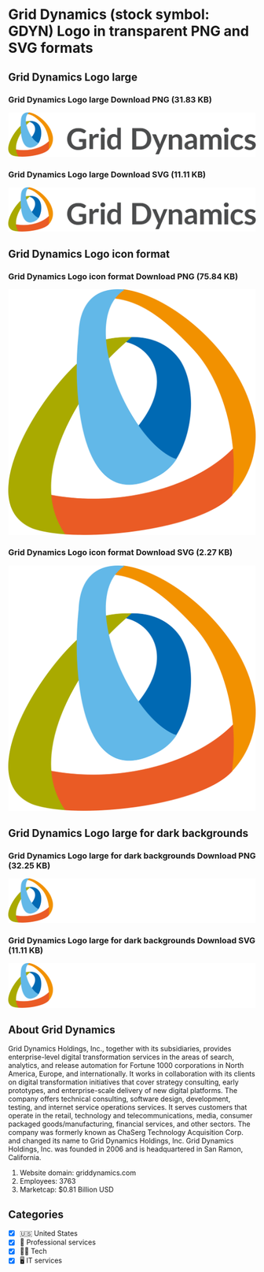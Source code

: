 # Grid Dynamics (stock symbol: GDYN) Logo in transparent PNG and SVG formats

## Grid Dynamics Logo large

### Grid Dynamics Logo large Download PNG (31.83 KB)

![Grid Dynamics Logo large Download PNG (31.83 KB)](/img/orig/GDYN_BIG-645705c6.png)

### Grid Dynamics Logo large Download SVG (11.11 KB)

![Grid Dynamics Logo large Download SVG (11.11 KB)](/img/orig/GDYN_BIG-11498d91.svg)

## Grid Dynamics Logo icon format

### Grid Dynamics Logo icon format Download PNG (75.84 KB)

![Grid Dynamics Logo icon format Download PNG (75.84 KB)](/img/orig/GDYN-1eab2165.png)

### Grid Dynamics Logo icon format Download SVG (2.27 KB)

![Grid Dynamics Logo icon format Download SVG (2.27 KB)](/img/orig/GDYN-c246486e.svg)

## Grid Dynamics Logo large for dark backgrounds

### Grid Dynamics Logo large for dark backgrounds Download PNG (32.25 KB)

![Grid Dynamics Logo large for dark backgrounds Download PNG (32.25 KB)](/img/orig/GDYN_BIG.D-5bc09f5f.png)

### Grid Dynamics Logo large for dark backgrounds Download SVG (11.11 KB)

![Grid Dynamics Logo large for dark backgrounds Download SVG (11.11 KB)](/img/orig/GDYN_BIG.D-f85fc8ef.svg)

## About Grid Dynamics

Grid Dynamics Holdings, Inc., together with its subsidiaries, provides enterprise-level digital transformation services in the areas of search, analytics, and release automation for Fortune 1000 corporations in North America, Europe, and internationally. It works in collaboration with its clients on digital transformation initiatives that cover strategy consulting, early prototypes, and enterprise-scale delivery of new digital platforms. The company offers technical consulting, software design, development, testing, and internet service operations services. It serves customers that operate in the retail, technology and telecommunications, media, consumer packaged goods/manufacturing, financial services, and other sectors. The company was formerly known as ChaSerg Technology Acquisition Corp. and changed its name to Grid Dynamics Holdings, Inc. Grid Dynamics Holdings, Inc. was founded in 2006 and is headquartered in San Ramon, California.

1. Website domain: griddynamics.com
2. Employees: 3763
3. Marketcap: $0.81 Billion USD


## Categories
- [x] 🇺🇸 United States
- [x] 💼 Professional services
- [x] 👩‍💻 Tech
- [x] 🖥️ IT services
